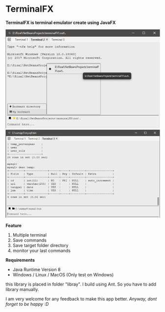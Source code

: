 # TerminalFX
**TerminalFX is terminal emulator create using JavaFX**

![1](window.png)	![2](window2.png)

**Feature**
1. Multiple terminal
2. Save commands
3. Save target folder directory
4. monitor your last commands

**Requirements**
- Java Runtime Version 8
- Windows / Linux / MacOS (Only test on Windows)

this library is placed in folder "libray". I build using Ant. So you have to add library manually.

I am very welcome for any feedback to make this app better.
*Anyway, dont forget to be happy :D*
